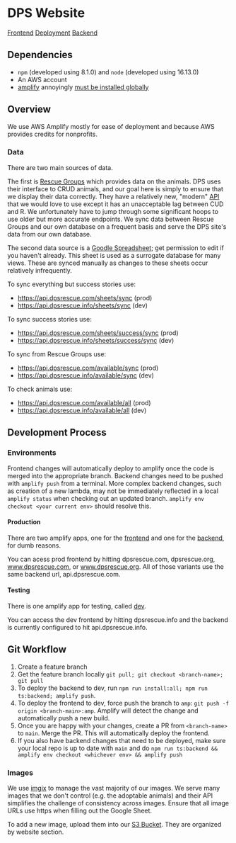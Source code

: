 # DPS Website
[Frontend](./Frontend.md)
[Deployment](./Deployment.md)
[Backend](./Backend.md)

## Dependencies
- `npm` (developed using 8.1.0) and `node` (developed using 16.13.0)
- An AWS account
- [amplify](https://docs.amplify.aws/cli/start/install/) annoyingly [must be installed globally](https://github.com/aws-amplify/amplify-cli/issues/4491)

## Overview
We use AWS Amplify mostly for ease of deployment and because AWS provides credits for nonprofits.

### Data
There are two main sources of data.

The first is [Rescue Groups](https://rescuegroups.org/) which provides data on the animals.
DPS uses their interface to CRUD animals, and our goal here is simply to ensure that we display their data correctly.
They have a relatively new, "modern" [API](https://userguide.rescuegroups.org/display/APIDG/v5) that we would love to use except it has an unacceptable lag between CUD and R.
We unfortunately have to jump through some significant hoops to use older but more accurate endpoints.
We sync data between Rescue Groups and our own database on a frequent basis and serve the DPS site's data from our own database.

The second data source is a [Goodle Spreadsheet](https://docs.google.com/spreadsheets/d/1tismwQONGusoCzAC4cCuPVHTSMdV9hSvkTNDbCiVDKw/edit); get permission to edit if you haven't already. This sheet is used as a surrogate database for many views. These are synced manually as changes to these sheets occur relatively infrequently.

To sync everything but success stories use:
* https://api.dpsrescue.com/sheets/sync (prod)
* https://api.dpsrescue.info/sheets/sync (dev)

To sync success stories use:
* https://api.dpsrescue.com/sheets/success/sync (prod)
* https://api.dpsrescue.info/sheets/success/sync (dev)

To sync from Rescue Groups use:
* https://api.dpsrescue.com/available/sync (prod)
* https://api.dpsrescue.info/available/sync (dev)

To check animals use:
* https://api.dpsrescue.com/available/all (prod)
* https://api.dpsrescue.info/available/all (dev)

## Development Process

### Environments
Frontend changes will automatically deploy to amplify once the code is merged into the appropriate branch.
Backend changes need to be pushed with `amplify push` from a terminal.
More complex backend changes, such as creation of a new lambda, may not be immediately reflected in a local `amplify status` when checking out an updated branch.
`amplify env checkout <your current env>` should resolve this.

#### Production
There are two amplify apps, one for the [frontend](https://us-east-1.console.aws.amazon.com/amplify/home?region=us-east-1#/d2nmfhy26u2704) and one for the [backend](https://us-east-1.console.aws.amazon.com/amplify/home?region=us-east-1#/dc11q6d25hrn6), for dumb reasons.

You can acess prod frontend by hitting dpsrescue.com, dpsrescue.org, www.dpsrescue.com, or www.dpsrescue.org. All of those variants use the same backend url, api.dpsrescue.com.

#### Testing
There is one amplify app for testing, called [dev](https://us-east-1.console.aws.amazon.com/amplify/home?region=us-east-1#/d2v14q8bsmsp6v). 

You can access the dev frontend by hitting dpsrescue.info and the backend is currently configured to hit api.dpsrescue.info.

## Git Workflow
1. Create a feature branch
1. Get the feature branch locally `git pull; git checkout <branch-name>; git pull`
1. To deploy the backend to dev, run `npm run install:all; npm run ts:backend; amplify push`.
1. To deploy the frontend to dev, force push the branch to `amp`: `git push -f origin <branch-main>:amp`. Amplify will detect the change and automatically push a new build.
1. Once you are happy with your changes, create a PR from `<branch-name>` to `main`. Merge the PR. This will automatically deploy the frontend.
1. If you also have backend changes that need to be deployed, make sure your local repo is up to date with `main` and do `npm run ts:backend && amplify env checkout <whichever env> && amplify push`

### Images
We use [imgix](https://docs.imgix.com/) to manage the vast majority of our images.
We serve many images that we don't control (e.g. the adoptable animals) and their API simplifies the challenge of consistency across images.
Ensure that all image URLs use https when filling out the Google Sheet.

To add a new image, upload them into our [S3 Bucket](https://s3.console.aws.amazon.com/s3/buckets/dpsrescue?region=us-east-1&tab=objects#). They are organized by website section.
